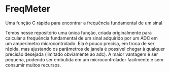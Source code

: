 # FreqMeter
Uma função C rápida para encontrar a frequência fundamental de um sinal

Temos nesse repositório uma única função, criada originalmente para calcular a frequência fundamental de um sinal adquirido por um ADC em um amperímetro microcontrolado. Ela é pouco precisa, em troca de ser rápida, mas ajustando os parâmetros de janela é possível chegar à qualquer precisão desejada (limitado obviamente ao adc). A maior vantagem é ser pequena, podendo ser embutida em um microcontrolador facilmente e sem consumir muitos recursos.
